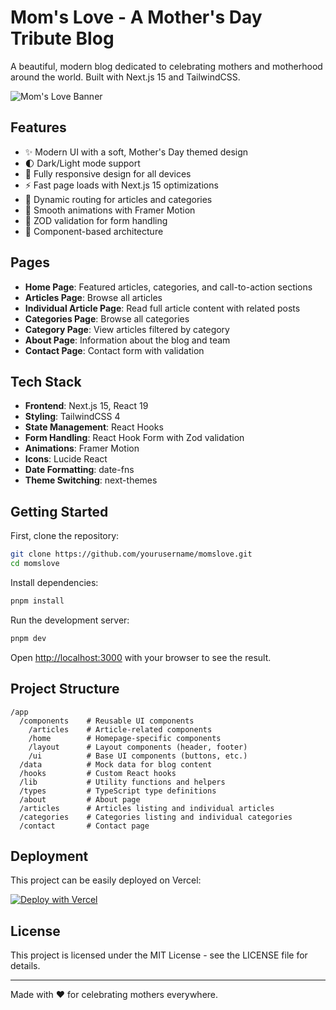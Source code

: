 # Mom's Love - A Mother's Day Tribute Blog

A beautiful, modern blog dedicated to celebrating mothers and motherhood around the world. Built with Next.js 15 and TailwindCSS.

![Mom's Love Banner](public/images/readme-banner.png)

## Features

- ✨ Modern UI with a soft, Mother's Day themed design
- 🌓 Dark/Light mode support
- 📱 Fully responsive design for all devices
- ⚡ Fast page loads with Next.js 15 optimizations
- 🔄 Dynamic routing for articles and categories
- 💅 Smooth animations with Framer Motion
- 📝 ZOD validation for form handling
- 🧩 Component-based architecture

## Pages

- **Home Page**: Featured articles, categories, and call-to-action sections
- **Articles Page**: Browse all articles
- **Individual Article Page**: Read full article content with related posts
- **Categories Page**: Browse all categories
- **Category Page**: View articles filtered by category
- **About Page**: Information about the blog and team
- **Contact Page**: Contact form with validation

## Tech Stack

- **Frontend**: Next.js 15, React 19
- **Styling**: TailwindCSS 4
- **State Management**: React Hooks
- **Form Handling**: React Hook Form with Zod validation
- **Animations**: Framer Motion
- **Icons**: Lucide React
- **Date Formatting**: date-fns
- **Theme Switching**: next-themes

## Getting Started

First, clone the repository:

```bash
git clone https://github.com/yourusername/momslove.git
cd momslove
```

Install dependencies:

```bash
pnpm install
```

Run the development server:

```bash
pnpm dev
```

Open [http://localhost:3000](http://localhost:3000) with your browser to see the result.

## Project Structure

```
/app
  /components    # Reusable UI components
    /articles    # Article-related components
    /home        # Homepage-specific components
    /layout      # Layout components (header, footer)
    /ui          # Base UI components (buttons, etc.)
  /data          # Mock data for blog content
  /hooks         # Custom React hooks
  /lib           # Utility functions and helpers
  /types         # TypeScript type definitions
  /about         # About page
  /articles      # Articles listing and individual articles
  /categories    # Categories listing and individual categories
  /contact       # Contact page
```

## Deployment

This project can be easily deployed on Vercel:

[![Deploy with Vercel](https://vercel.com/button)](https://vercel.com/new/clone?repository-url=https://github.com/yourusername/momslove)

## License

This project is licensed under the MIT License - see the LICENSE file for details.

---

Made with ❤️ for celebrating mothers everywhere.
